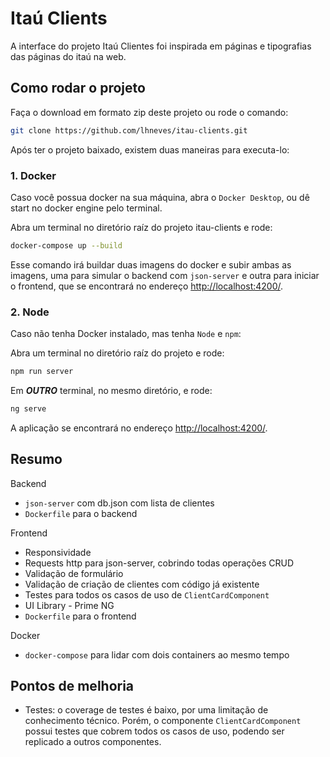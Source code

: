 # Itaú Clients

A interface do projeto Itaú Clientes foi inspirada em páginas e tipografias das páginas do itaú na web.

## Como rodar o projeto

Faça o download em formato zip deste projeto ou rode o comando:

```zsh
git clone https://github.com/lhneves/itau-clients.git
```

Após ter o projeto baixado, existem duas maneiras para executa-lo:

### 1. Docker

Caso você possua docker na sua máquina, abra o `Docker Desktop`, ou dê start no docker engine pelo terminal.

Abra um terminal no diretório raíz do projeto itau-clients e rode:

```zsh
docker-compose up --build
```

Esse comando irá buildar duas imagens do docker e subir ambas as imagens, uma para simular o backend com `json-server` e outra para iniciar o frontend, que se encontrará no endereço [http://localhost:4200/](http://localhost:4200/).

### 2. Node

Caso não tenha Docker instalado, mas tenha `Node` e `npm`:

Abra um terminal no diretório raíz do projeto e rode:

```zsh
npm run server
```

Em _**OUTRO**_ terminal, no mesmo diretório, e rode:

```zsh
ng serve
```

A aplicação se encontrará no endereço [http://localhost:4200/](http://localhost:4200/).

## Resumo

Backend

- `json-server` com db.json com lista de clientes
- `Dockerfile` para o backend

Frontend

- Responsividade
- Requests http para json-server, cobrindo todas operações CRUD
- Validação de formulário
- Validação de criação de clientes com código já existente
- Testes para todos os casos de uso de `ClientCardComponent`
- UI Library - Prime NG
- `Dockerfile` para o frontend

Docker

- `docker-compose` para lidar com dois containers ao mesmo tempo

## Pontos de melhoria

- Testes: o coverage de testes é baixo, por uma limitação de conhecimento técnico. Porém, o componente `ClientCardComponent` possui testes que cobrem todos os casos de uso, podendo ser replicado a outros componentes.
